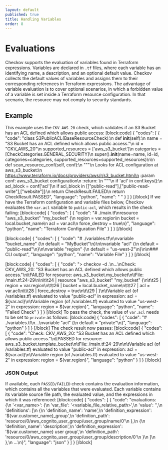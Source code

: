 ```yaml
---
layout: default
published: true
title: Handling Variables
order: 8
---
```

# Evaluations

Checkov supports the evaluation of variables found in Terraform expressions.
Variables are declared in `.tf` files, where each variable has an identifying name, a description, and an optional default value.
Checkov collects the default values of variables and assigns them to their corresponding references in Terraform expressions.
The advantage of variable evaluation is to cover optional scenarios, in which a forbidden value of a variable is set inside a Terraform resource configuration. In that scenario, the resource may not comply to security standards. 

## Example

This example uses the `CKV_AWS_20` check, which validates if an S3 Bucket has an ACL defined which allows public access:
[block:code]
{
  "codes": [
    {
      "code": "class S3PublicACL(BaseResourceCheck):\n    def __init__(self):\n        name = \"S3 Bucket has an ACL defined which allows public access.\"\n        id = \"CKV_AWS_20\"\n        supported_resources = ['aws_s3_bucket']\n        categories = [CheckCategories.GENERAL_SECURITY]\n        super().__init__(name=name, id=id, categories=categories, supported_resources=supported_resources)\n\n    def scan_resource_conf(self, conf):\n        \"\"\"\n            Looks for ACL configuration at aws_s3_bucket:\n            https://www.terraform.io/docs/providers/aws/r/s3_bucket.html\n        :param conf: aws_s3_bucket configuration\n        :return: <CheckResult>\n        \"\"\"\n        if 'acl' in conf.keys():\n            acl_block = conf['acl']\n            if acl_block in [[\"public-read\"],[\"public-read-write\"],[\"website\"]]:\n                return CheckResult.FAILED\n        return CheckResult.PASSED",
      "language": "python",
      "name": " "
    }
  ]
}
[/block]
If we have the Terraform configuration and variable files below, Checkov evaluates the `var.acl` variable to `public-acl`, which results in the check failing:
[block:code]
{
  "codes": [
    {
      "code": "# ./main.tf\nresource \"aws_s3_bucket\" \"my_bucket\" {\n  region        = var.region\n  bucket        = local.bucket_name\n  acl           = var.acl\n  force_destroy = true\n}",
      "language": "python",
      "name": "Terraform Configuration File"
    }
  ]
}
[/block]

[block:code]
{
  "codes": [
    {
      "code": "# ./variables.tf\n\nvariable \"bucket_name\" {\n  default = \"MyBucket\"\n}\n\nvariable \"acl\" {\n  default = \"public-read\"\n}\n\nvariable \"region\" {\n  default = \"us-west-2\"\n}\n\n### CLI output",
      "language": "python",
      "name": "Variable File"
    }
  ]
}
[/block]

[block:code]
{
  "codes": [
    {
      "code": "> checkov -d .\n...\nCheck: CKV_AWS_20: \"S3 Bucket has an ACL defined which allows public access.\"\n\tFAILED for resource: aws_s3_bucket.my_bucket\n\tFile: /main.tf:24-29\n\n\t\t24 | resource \"aws_s3_bucket\" \"my_bucket\" {\n\t\t25 |   region        = var.region\n\t\t26 |   bucket        = local.bucket_name\n\t\t27 |   acl           = var.acl\n\t\t28 |   force_destroy = true\n\t\t29 | }\n\tVariable acl (of /variables.tf) evaluated to value \"public-acl\" in expression: acl = ${var.acl}\n\tVariable region (of /variables.tf) evaluated to value \"us-west-2\" in expression: region = ${var.region}",
      "language": "python",
      "name": "Failed Check"
    }
  ]
}
[/block]
To pass the check, the value of `var.acl` needs to be set to `private` as follows:
[block:code]
{
  "codes": [
    {
      "code": "# ./variables.tf\n...\nvariable \"acl\" {\n  default = \"private\"\n}",
      "language": "python"
    }
  ]
}
[/block]
The check result now passes:
[block:code]
{
  "codes": [
    {
      "code": "Check: CKV_AWS_20: \"S3 Bucket has an ACL defined which allows public access.\"\n\tPASSED for resource: aws_s3_bucket.template_bucket\n\tFile: /main.tf:24-29\n\n\tVariable acl (of /variables.tf) evaluated to value \"public-acl\" in expression: acl = ${var.acl}\n\tVariable region (of /variables.tf) evaluated to value \"us-west-2\" in expression: region = ${var.region}",
      "language": "python"
    }
  ]
}
[/block]
### JSON Output
If available, each `PASSED/FAILED` check contains the evaluation information, which contains all the variables that were evaluated.
Each variable contains its variable source file path, the evaluated value, and the expressions in
which it was referenced:
[block:code]
{
  "codes": [
    {
      "code": "evaluations: {\n  '<var_name>': {\n    'var_file': '<variable_file_relative_path>',\n    'value': '<value>',\n    'definitions': [\n      {\n        'definition_name': 'name',\n        'definition_expression': '${var.customer_name}_group',\n        'definition_path': 'resource/0/aws_cognito_user_group/user_group/name/0'\n      },\n      {\n        'definition_name': 'description',\n        'definition_expression': '${var.customer_name} user group',\n        'definition_path': 'resource/0/aws_cognito_user_group/user_group/description/0'\n      }\n    ]\n  },\n  ...\n}",
      "language": "json"
    }
  ]
}
[/block]